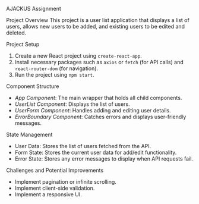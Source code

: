 AJACKUS Assignment

Project Overview
This project is a user list application that displays a list of users, allows new users to be added, and existing users to be edited and deleted.

Project Setup
1. Create a new React project using `create-react-app`.
2. Install necessary packages such as `axios` or `fetch` (for API calls) and `react-router-dom` (for navigation).
3. Run the project using `npm start`.

Component Structure
- _App Component_: The main wrapper that holds all child components.
- _UserList Component_: Displays the list of users.
- _UserForm Component_: Handles adding and editing user details.
- _ErrorBoundary Component_: Catches errors and displays user-friendly messages.

State Management
- User Data: Stores the list of users fetched from the API.
- Form State: Stores the current user data for add/edit functionality.
- Error State: Stores any error messages to display when API requests fail.

Challenges and Potential Improvements
- Implement pagination or infinite scrolling.
- Implement client-side validation.
- Implement a responsive UI.
